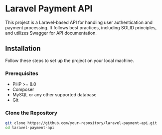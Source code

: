 # Laravel Payment API

This project is a Laravel-based API for handling user authentication and payment processing. It follows best practices, including SOLID principles, and utilizes Swagger for API documentation.

## Installation

Follow these steps to set up the project on your local machine.

### Prerequisites

- PHP >= 8.0
- Composer
- MySQL or any other supported database
- Git

### Clone the Repository

```sh
git clone https://github.com/your-repository/laravel-payment-api.git
cd laravel-payment-api

